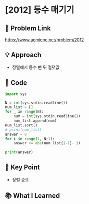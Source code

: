 # [2012] 등수 매기기

## 🔗 Problem Link  
https://www.acmicpc.net/problem/2012

## 💡 Approach  
- 정렬해서 등수 뺀 뒤 절댓값


## 🧾 Code  
```python
import sys

N = int(sys.stdin.readline())
num_list = []
for _ in range(N):
    num = int(sys.stdin.readline()) 
    num_list.append(num)
num_list.sort()
# print(num_list)
answer = 0
for i in range(1, N+1):
    answer += abs(num_list[i-1]- i)
    
print(answer)
```

## 🎯 Key Point  
- 정렬 중요 

## 📚 What I Learned  